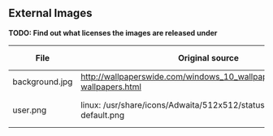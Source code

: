 ## External Images

**TODO: Find out what licenses the images are released under**

File | Original source | Original license | Modifications by me
---|---|---|---
background.jpg|http://wallpaperswide.com/windows_10_wallpaper_nithinsuren_5-wallpapers.html|?|?
user.png | linux: /usr/share/icons/Adwaita/512x512/status/avatar-default.png | ? | scaled, put gray circle in background
